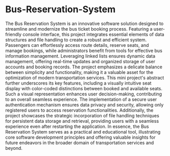 # Bus-Reservation-System

The Bus Reservation System is an innovative software solution designed
to streamline and modernize the bus ticket booking process. Featuring a
user-friendly console interface, this project integrates essential elements
of data structures and file handling to create a robust and efficient
system. Passengers can effortlessly access route details, reserve seats,
and manage bookings, while administrators benefit from tools for
effective bus information management. Leveraging linked lists ensures
dynamic data management, offering real-time updates and organized
storage of user accounts and booking records. The project emphasizes
a delicate balance between simplicity and functionality, making it a
valuable asset for the optimization of modern transportation services.
This mini project's abstract further underscores its key features,
including a visually intuitive seat display with color-coded distinctions
between booked and available seats. Such a visual representation
enhances user decision-making, contributing to an overall seamless
experience. The implementation of a secure user authentication
mechanism ensures data privacy and security, allowing only registered
users to access reservation functionalities. Additionally, the project
showcases the strategic incorporation of file handling techniques for
persistent data storage and retrieval, providing users with a seamless
experience even after restarting the application. In essence, the Bus
Reservation System serves as a practical and educational tool,
illustrating core software development principles and offering valuable
insights for future endeavors in the broader domain of transportation
services and beyond.
